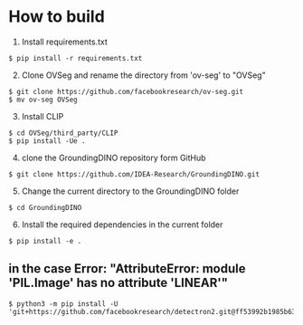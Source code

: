 # How to build

1. Install requirements.txt
```
$ pip install -r requirements.txt
```

2. Clone OVSeg and rename the directory from 'ov-seg' to "OVSeg"
```
$ git clone https://github.com/facebookresearch/ov-seg.git
$ mv ov-seg OVSeg
```

3. Install CLIP
```
$ cd OVSeg/third_party/CLIP
$ pip install -Ue .
```

4. clone the GroundingDINO repository form GitHub
```
$ git clone https://github.com/IDEA-Research/GroundingDINO.git
```

5. Change the current directory to the GroundingDINO folder
```
$ cd GroundingDINO
```

6. Install the required dependencies in the current folder
```
$ pip install -e .
```

## in the case Error: "AttributeError: module 'PIL.Image' has no attribute 'LINEAR'"
```
$ python3 -m pip install -U 'git+https://github.com/facebookresearch/detectron2.git@ff53992b1985b63bd3262b5a36167098e3dada02'
```